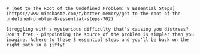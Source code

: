 
    # [Get to the Root of the Undefined Problem: 8 Essential Steps](https://www.mindhaste.com/t/better memory/get-to-the-root-of-the-undefined-problem-8-essential-steps-702)

    Struggling with a mysterious difficulty that's causing you distress? Don't fret - pinpointing the source of the problem is simpler than you imagine. Adhere to these 8 essential steps and you'll be back on the right path in a jiffy!
    